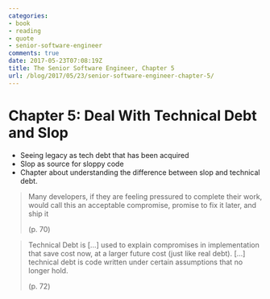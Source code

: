 ```yaml
---
categories:
- book
- reading
- quote
- senior-software-engineer
comments: true
date: 2017-05-23T07:08:19Z
title: The Senior Software Engineer, Chapter 5
url: /blog/2017/05/23/senior-software-engineer-chapter-5/
---
```


# Chapter 5: Deal With Technical Debt and Slop

  * Seeing legacy as tech debt that has been acquired
  * Slop as source for sloppy code
  * Chapter about understanding the difference between slop and technical debt.

> Many developers, if they are feeling pressured to complete their work, would call this an acceptable compromise, promise to fix it later, and ship it
>
> (p. 70)

> Technical Debt is [...] used to explain compromises in implementation that save cost now,
> at a larger future cost (just like real debt). [...] technical debt is code written 
> under certain assumptions that no longer hold.
>
> (p. 72)


